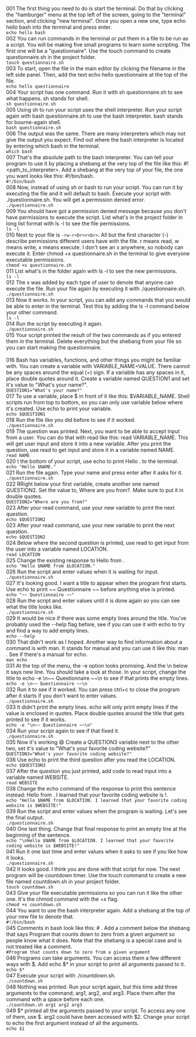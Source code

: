 001 The first thing you need to do is start the terminal. Do that by clicking the "hamburger" menu at the top left of the screen, going to the "terminal" section, and clicking "new terminal". Once you open a new one, type echo hello bash into the terminal and press enter.<br>
`echo hello bash`
<br>002 You can run commands in the terminal or put them in a file to be run as a script. You will be making five small programs to learn some scripting. The first one will be a "questionnaire". Use the touch command to create questionnaire.sh in the project folder.<br>
`touch questionnaire.sh`
<br> 003 To start, open the file in the main editor by clicking the filename in the left side panel. Then, add the text echo hello questionnaire at the top of the file.<br>
`echo hello questionnaire`
<br> 004 Your script has one command. Run it with sh questionnaire.sh to see what happens. sh stands for shell.<br>
`sh questionnaire.sh`
<br> 005 Using sh to run your script uses the shell interpreter. Run your script again with bash questionnaire.sh to use the bash interpreter. bash stands for bourne-again shell.<br>
`bash questionnaire.sh`
<br> 006 The output was the same. There are many interpreters which may not give the output you expect. Find out where the bash interpreter is located by entering which bash in the terminal.<br>
`which bash`
<br> 007 That's the absolute path to the bash interpreter. You can tell your program to use it by placing a shebang at the very top of the file like this: #!<path_to_interpreter>. Add a shebang at the very top of your file, the one you want looks like this: #!/bin/bash.<br>
`#!/bin/bash`
<br> 008 Now, instead of using sh or bash to run your script. You can run it by executing the file and it will default to bash. Execute your script with ./questionnaire.sh. You will get a permission denied error.<br>
`./questionnaire.sh`
<br> 009 You should have got a permission denied message because you don't have permissions to execute the script. List what's in the project folder in long list format with ls -l to see the file permissions.<br>
`ls -l`
<br> 010 Next to your file is `-rw-r<br>r<br>`. All but the first character (-) describe permissions different users have with the file. r means read, w means write, x means execute. I don't see an x anywhere, so nobody can execute it. Enter chmod +x questionnaire.sh in the terminal to give everyone executable permissions.<br>
`chmod +x questionnaire.sh`
<br> 011 List what's in the folder again with ls -l to see the new permissions.<br>
`ls -l`
<br> 012 The x was added by each type of user to denote that anyone can execute the file. Run your file again by executing it with ./questionnaire.sh.<br>
`./questionnaire.sh`
<br> 013 Now it works. In your script, you can add any commands that you would be able to enter in the terminal. Test this by adding the ls -l command below your other command.<br>
`ls -l`
<br> 014 Run the script by executing it again.<br>
`./questionnaire.sh`
<br> 015 Your script printed the result of the two commands as if you entered them in the terminal. Delete everything but the shebang from your file so you can start making the questionnaire.<br>
<br> 016 Bash has variables, functions, and other things you might be familiar with. You can create a variable with VARIABLE_NAME=VALUE. There cannot be any spaces around the equal (=) sign. If a variable has any spaces in it, place double quotes around it. Create a variable named QUESTION1 and set it's value to "What's your name?".<br>
    `QUESTION1="What's your name?"`
<br> 017 To use a variable, place $ in front of it like this: $VARIABLE_NAME. Shell scripts run from top to bottom, so you can only use variable below where it's created. Use echo to print your variable.<br>
`echo $QUESTION1`
<br> 018 Run the file like you did before to see if it worked.<br>
`./questionnaire.sh`
<br> 019 The question was printed. Next, you want to be able to accept input from a user. You can do that with read like this: read VARIABLE_NAME. This will get user input and store it into a new variable. After you print the question, use read to get input and store it in a variable named NAME.
<br>
`read NAME`
<br> 020 t the bottom of your script, use echo to print Hello <name>. to the terminal.
<br>
`echo "Hello $NAME."`
<br> 021 Run the file again. Type your name and press enter after it asks for it.<br>
`./questionnaire.sh`
<br> 022 RRight below your first variable, create another one named QUESTION2. Set the value to, Where are you from?. Make sure to put it in double quotes.<br>
`QUESTION2="Where are you from?"`
<br> 023 After your read command, use your new variable to print the next question.<br>
`echo $QUESTION2`
<br> 023 After your read command, use your new variable to print the next question.<br>
`echo $QUESTION2`
<br> 024 Below where the second question is printed, use read to get input from the user into a variable named LOCATION.<br>
`read LOCATION`
<br> 025 Change the existing response to Hello <name> from <location>.<br>
`echo "Hello $NAME from $LOCATION."`
<br> 026 Run the script and enter values when it is waiting for input.<br>
`./questionnaire.sh`
<br> 027 It's looking good. I want a title to appear when the program first starts. Use echo to print ~~ Questionnaire ~~ before anything else is printed.<br>
`echo "~~ Questionnaire ~~"`
<br> 028 Run the script and enter values until it is done again so you can see what the title looks like.<br>
`./questionnaire.sh`
<br> 029 It would be nice if there was some empty lines around the title. You've probably used the --help flag before, see if you can use it with echo to try and find a way to add empty lines.<br>
`echo --help`
<br> 030 That didn't work as I hoped. Another way to find information about a command is with man. It stands for manual and you can use it like this: man <command>. See if there's a manual for echo.<br>
`man echo`
<br> 031 At the top of the menu, the -e option looks promising. And the \n below it says new line. You should take a look at those. In your script, change the title to echo -e \n~~ Questionnaire ~~\n to see if that prints the empty lines.<br>
`echo -e \n~~ Questionnaire ~~\n`
<br> 032 Run it to see if it worked. You can press ctrl+c to close the program after it starts if you don't want to enter values.<br>
`./questionnaire.sh`
<br> 033 It didn't print the empty lines. echo will only print empty lines if the value is enclosed in quotes. Place double quotes around the title that gets printed to see if it works.<br>
`echo -e "\n~~ Questionnaire ~~\n"`
<br> 034 Run your script again to see if that fixed it.<br>
`./questionnaire.sh`
<br> 035 Now it's working 😄 Create a QUESTION3 variable next to the other two, set it's value to "What's your favorite coding website?"<br>
`QUESTION3="What's your favorite coding website?"`
<br> 036 Use echo to print the third question after you read the LOCATION.<br>
`echo $QUESTION3`
<br> 037 After the question you just printed, add code to read input into a variable named WEBSITE.<br>
`read WEBSITE`
<br> 038 Change the echo command of the response to print this sentence instead: Hello <name> from <location>. I learned that your favorite coding website is <website>!.<br>
`echo "Hello $NAME from $LOCATION. I learned that your favorite coding website is $WEBSITE!"`
<br> 039 Run the script and enter values when the program is waiting. Let's see the final output.<br>
`./questionnaire.sh`
<br> 040 One last thing. Change that final response to print an empty line at the beginning of the sentence.<br>
`echo "\nHello $NAME from $LOCATION. I learned that your favorite coding website is $WEBSITE!"`
<br> 041 Run it one last time and enter values when it asks to see if you like how it looks.<br>
`./questionnaire.sh`
<br> 042 It looks good. I think you are done with that script for now. The next program will be countdown timer. Use the touch command to create a new file named countdown.sh in your project folder.<br>
`touch countdown.sh`
<br> 043 Give your file executable permissions so you can run it like the other one. It's the chmod command with the +x flag.<br>
`chmod +x countdown.sh`
<br> 044 You want to use the bash interpreter again. Add a shebang at the top of your new file to denote that.<br>
`#!/bin/bash`
<br> 045 Comments in bash look like this: # <comment>. Add a comment below the shebang that says Program that counts down to zero from a given argument so people know what it does. Note that the shebang is a special case and is not treated like a comment.<br>
`#Program that counts down to zero from a given argument`
<br> 046 Programs can take arguments. You can access them a few different ways with $. Add echo $* in your script to print all arguments passed to it.<br>
`echo $*`
<br> 047 Execute your script with ./countdown.sh.<br>
`./countdown.sh`
<br> 048 Nothing was printed. Run your script again, but this time add three arguments to the command; arg1, arg2, and arg3. Place them after the command with a space before each one.<br>
`./countdown.sh arg1 arg2 arg3`
<br> 049 $* printed all the arguments passed to your script. To access any one of them, use $<number>. arg2 could have been accessed with $2. Change your script to echo the first argument instead of all the arguments.<br>
`echo $1`
